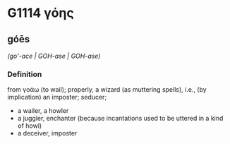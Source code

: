 # G1114 γόης

## góēs

_(go'-ace | GOH-ase | GOH-ase)_

### Definition

from γοάω (to wail); properly, a wizard (as muttering spells), i.e., (by implication) an imposter; seducer; 

- a wailer, a howler
- a juggler, enchanter (because incantations used to be uttered in a kind of howl)
- a deceiver, imposter
